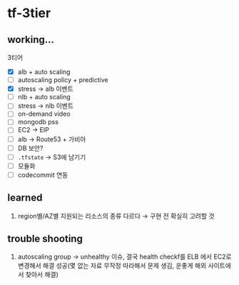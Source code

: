 # tf-3tier

## working...
3티어

- [X] alb + auto scaling
-  [ ] autoscaling policy + predictive
-  [X] stress -> alb 이벤트
-  [ ] nlb + auto scaling
-  [ ] stress -> nlb 이벤트
-  [ ] on-demand video
-  [ ] mongodb pss
-  [ ] EC2 -> EIP
-  [ ] alb -> Route53 + 가비아
-  [ ] DB 보안?
-  [ ] `.tfstate` -> S3에 남기기
-  [ ] 모듈화
-  [ ] codecommit 연동

## learned
1. region별/AZ별 지원되는 리소스의 종류 다르다 $\to$ 구현 전 확실히 고려할 것

## trouble shooting
1. autoscaling group $\to$ unhealthy 이슈, 결국 health checkf를 ELB 에서 EC2로 변경해서 해결 성공(몇 없는 자료 무작정 따라해서 문제 생김, 운좋게 해외 사이트에서 찾아서 해결)
